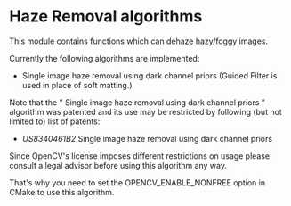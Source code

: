 Haze Removal algorithms
========================

This module contains functions which can dehaze hazy/foggy images.

Currently the following algorithms are implemented:

* Single image haze removal using dark channel priors (Guided Filter is used in place of soft matting.)


Note that the " Single image haze removal using dark channel priors " algorithm was patented and its use may be restricted by following (but not limited to) list of patents:

* _US8340461B2_ Single image haze removal using dark channel priors


Since OpenCV's license imposes different restrictions on usage please consult a legal advisor before using this algorithm any way.

That's why you need to set the OPENCV_ENABLE_NONFREE option in CMake to use this algorithm.
